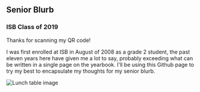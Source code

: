 ## Senior Blurb
### ISB Class of 2019

Thanks for scanning my QR code!

I was first enrolled at ISB in August of 2008 as a grade 2 student, the past eleven years here have given me a lot to say, probably exceeding what can be written in a single page on the yearbook. I'll be using this Github page to try my best to encapsulate my thoughts for my senior blurb.



![Lunch table image](https://lh3.googleusercontent.com/h6KTYzxNn4d0VBNh8rYJPAfr4lY5JnrP09TJcXuGd__nf-U-8cjE7FRaMC8zywO-eupyYl0lNZI0nZqa2hWtW6IGtCW7ZhvtBtdlnZdYESfbikHElDQpOkpcVGmA9B9RwLfyHqaS_sQkY4ic2MGG9VolMK21ND3SqsLOHLwS-WJvJ0lD3KZZ2u8nrd7dMN1jLNnR7Gqjv_uofpCMUa3rkP1sWOttt_sTwOnDXBbAJalurOUpJLR0m2OfKvbPZ9nWyBL4BUt_KU1FjYeNTIK1fO5DrLAqzZbygt4UYDTcC7MIiGLng3vLpR6XYwYboes_fT3XFKPSLCCwcUorg02drkW92pLYam09uiaD4Xnr3kdvU2aaem_dLKVV2dBZJWjU_JbDQaQXIWm9ciuZffzQLMVhA9qE9fW2rqPO6zhgkYAGi0xyqn92BPepobt6CCxX6u2UZPuMOcJQD2NOu2MsIR9381OE6UmkF3FrGSpVmF1zd3m5mlXL_E7MzkI_nfIwzka7WWkZ88d28THIv9uo4vrmZNRLJA9bNj0gJu3EUb46OFoBnRM6mhETwx9gXVeSjb-Lyn87UmhllQ5YZmMMej2cqtHKjRXilZQn7O0v_PqdgUg98hZxGAZfbWCe-0L52hy4uSoF2Rdxjj44n0zOjeZ0T-OLwA=w1064-h798-no)
